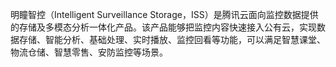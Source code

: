 明瞳智控（Intelligent Surveillance Storage，ISS）是腾讯云面向监控数据提供的存储及多模态分析一体化产品。该产品能够把监控内容快速接入公有云，实现数据存储、智能分析、基础处理、实时播放、监控回看等功能，可以满足智慧课堂、物流仓储、智慧零售、安防监控等场景。 